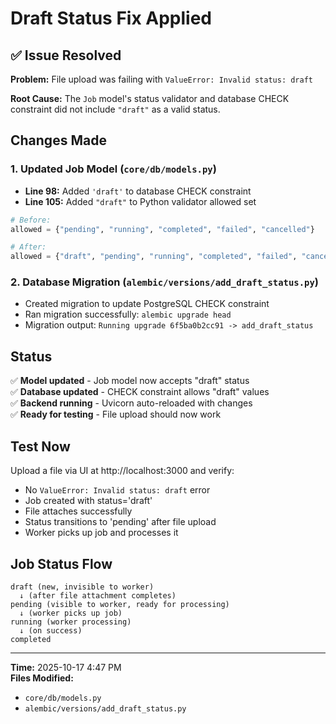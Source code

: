 # Draft Status Fix Applied

## ✅ Issue Resolved

**Problem:** File upload was failing with `ValueError: Invalid status: draft`

**Root Cause:** The `Job` model's status validator and database CHECK constraint did not include `"draft"` as a valid status.

## Changes Made

### 1. Updated Job Model (`core/db/models.py`)
- **Line 98:** Added `'draft'` to database CHECK constraint
- **Line 105:** Added `"draft"` to Python validator allowed set

```python
# Before:
allowed = {"pending", "running", "completed", "failed", "cancelled"}

# After:
allowed = {"draft", "pending", "running", "completed", "failed", "cancelled"}
```

### 2. Database Migration (`alembic/versions/add_draft_status.py`)
- Created migration to update PostgreSQL CHECK constraint
- Ran migration successfully: `alembic upgrade head`
- Migration output: `Running upgrade 6f5ba0b2cc91 -> add_draft_status`

## Status

✅ **Model updated** - Job model now accepts "draft" status  
✅ **Database updated** - CHECK constraint allows "draft" values  
✅ **Backend running** - Uvicorn auto-reloaded with changes  
✅ **Ready for testing** - File upload should now work

## Test Now

Upload a file via UI at http://localhost:3000 and verify:
- No `ValueError: Invalid status: draft` error
- Job created with status='draft'
- File attaches successfully
- Status transitions to 'pending' after file upload
- Worker picks up job and processes it

## Job Status Flow

```
draft (new, invisible to worker)
  ↓ (after file attachment completes)
pending (visible to worker, ready for processing)
  ↓ (worker picks up job)
running (worker processing)
  ↓ (on success)
completed
```

---

**Time:** 2025-10-17 4:47 PM  
**Files Modified:** 
- `core/db/models.py`
- `alembic/versions/add_draft_status.py`
